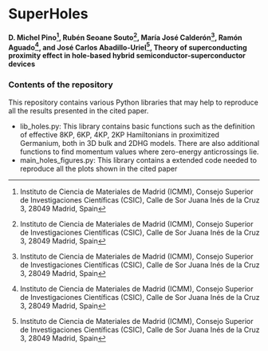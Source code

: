# SuperHoles

**D. Michel Pino[^1], Rubén Seoane Souto[^1], María José Calderón[^1], Ramón Aguado[^1], and José Carlos Abadillo-Uriel[^1], Theory of superconducting proximity effect in hole-based hybrid semiconductor-superconductor devices**

[^1]: Instituto de Ciencia de Materiales de Madrid (ICMM), Consejo Superior de Investigaciones Científicas (CSIC), Calle de Sor Juana Inés de la Cruz 3, 28049 Madrid, Spain

### Contents of the repository

This repository contains various Python libraries that may help to reproduce all the results presented in the cited paper.

- lib_holes.py: This library contains basic functions such as the definition of effective 8KP, 6KP, 4KP, 2KP Hamiltonians in proximitized Germanium, both in 3D bulk and 2DHG models. There are also additional functions to find momentum values where zero-energy anticrossings lie.
- main_holes_figures.py: This library contains a extended code needed to reproduce all the plots shown in the cited paper
